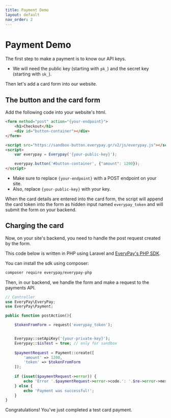 ```yaml
---
title: Payment Demo
layout: default
nav_order: 2
---
```


# Payment Demo

The first step to make a payment is to know our API keys. 
- We will need the public key (starting with `pk_`) and the secret key (starting with `sk_`).

Then let's add a card form into our website.

## The button and the card form

Add the following code into your website's html.

<div class="code-example">
<form method="post" action="#">
    <div id="button-container"></div>
</form>

<script src="https://sandbox-button.everypay.gr/v2/js/everypay.js"></script>
<script>
    var everypay = Everypay('pk_YZ0QiK99FANXID6GIlIWHGA5Gh5GGQXH');

    everypay.button('#button-container', {"amount": 1200, 'locale': 'en'});
</script> 
</div>

```html
<form method="post" action="{your-endpoint}">
    <h1>Checkout</h1>
    <div id="button-container"></div>
</form>

<script src="https://sandbox-button.everypay.gr/v2/js/everypay.js"></script>
<script>
    var everypay = Everypay('{your-public-key}');

    everypay.button('#button-container', {"amount": 1200});
</script> 
```

- Make sure to replace `{your-endpoint}` with a POST endpoint on your site. 
- Also, replace `{your-public-key}` with your key.

When the card details are entered into the card form, the script will append the card token
into the form as hidden input named `everypay_token` and will submit the form on your backend.  

## Charging the card

Now, on your site's backend, you need to handle the post request created by the form.

This code below is written in PHP using Laravel and [EveryPay's PHP SDK](https://github.com/everypay/everypay-php). 

You can install the sdk using composer:
 
```bash
composer require everypay/everypay-php
```

Then, in our backend, we handle the form and make a request to the payments API.   
```php
// Controller 
use EveryPay\EveryPay;
use EveryPay\Payment;

public function postAction(){

    $tokenFromForm = request('everypay_token');


    Everypay::setApiKey('{your-private-key}');
    Everypay::$isTest = true; // only for sandbox
    
    $paymentRequest = Payment::create([
        'amount' => 1200,
        'token' => $tokenFromForm
    ]);
    
    if (isset($paymentRequest->error)) {
        echo 'Error '.$paymentRequest->error->code.': '.$re->error->message;
    } else {
        echo 'Payment was successful!';
    }   
}
```

Congratulations! You've just completed a test card payment.
